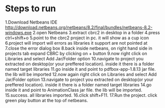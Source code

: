 # Steps to run

1.Download Netbeans IDE http://download.netbeans.org/netbeans/8.2/final/bundles/netbeans-8.2-windows.exe
2.open Netbeans
3.extract cbrc2 in desktop in a folder
4.press ctrl+shift+o
5.point to the cbrc2 project in pc. it will show as a cup icon
6.project will import will errors as libraries it support are not pointed at
7.close the error dialog box
8.back inside netbeans, on right hand side in projects tab expand CBRC by clicking on + button
9.now right click on Libraries and select Add Jar/Folder option
10.navigate to project you extracted on desktop(or your preffered location). inside it there is a folder named target libraries
11.go inside it and point to pdfbox-app-1.8.13 jar file. the lib will be imported
12.now again right click on Libraries and select Add Jar/Folder option
13.navigate to project you extracted on desktop(or your preffered location). inside it there is a folder named target libraries
14.go inside it and point to AnimationClass jar file. the lib will be imported.
15.success. all libraries imported.
16.click shift+F11.
17.Run the project. click green play button at the top of netbeans.
